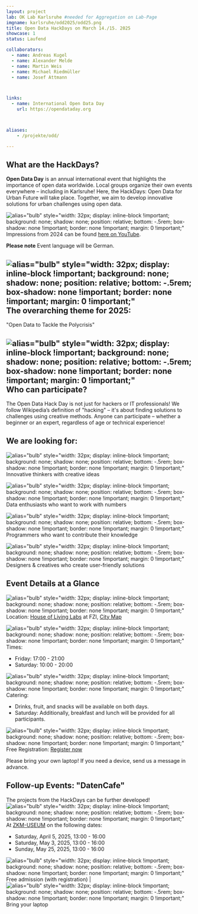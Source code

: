 ```yaml
---
layout: project
lab: OK Lab Karlsruhe #needed for Aggregation on Lab-Page
imgname: karlsruhe/odd2025/odd25.png
title: Open Data HackDays on March 14./15. 2025
showcase: 1
status: Laufend

collaborators:
  - name: Andreas Kugel
  - name: Alexander Melde
  - name: Martin Weis
  - name: Michael Riedmüller
  - name: Josef Attmann



links:
  - name: International Open Data Day
    url: https://opendataday.org



aliases:
    - /projekte/odd/

---
```


## What are the HackDays?

**Open Data Day** is an annual international event that highlights the importance of open data worldwide. Local groups organize their own events everywhere – including in Karlsruhe!
Here, the HackDays: Open Data for Urban Future will take place. Together, we aim to develop innovative solutions for urban challenges using open data.

![alias="bulb" style="width: 32px; display: inline-block !important; background: none;  shadow: none; position: relative; bottom: -.5rem; box-shadow: none !important; border: none !important; margin: 0 !important;"](/icons/camera.svg) Impressions from 2024 can be found [here on YouTube](https://youtu.be/lFcIXbp3C3Y).


**Please note** Event language will be German.

## ![alias="bulb" style="width: 32px; display: inline-block !important; background: none;  shadow: none; position: relative; bottom: -.5rem; box-shadow: none !important; border: none !important; margin: 0 !important;"](/icons/bullseye.svg) The overarching theme for 2025:

"Open Data to Tackle the Polycrisis"

## ![alias="bulb" style="width: 32px; display: inline-block !important; background: none;  shadow: none; position: relative; bottom: -.5rem; box-shadow: none !important; border: none !important; margin: 0 !important;"](/icons/lightbulb.svg) Who can participate?
The Open Data Hack Day is not just for hackers or IT professionals! We follow Wikipedia’s definition of "hacking" – it's about finding solutions to challenges using creative methods.
Anyone can participate – whether a beginner or an expert, regardless of age or technical experience!

## We are looking for:
![alias="bulb" style="width: 32px; display: inline-block !important; background: none;  shadow: none; position: relative; bottom: -.5rem; box-shadow: none !important; border: none !important; margin: 0 !important;"](/icons/check.svg) Innovative thinkers with creative ideas

![alias="bulb" style="width: 32px; display: inline-block !important; background: none;  shadow: none; position: relative; bottom: -.5rem; box-shadow: none !important; border: none !important; margin: 0 !important;"](/icons/check.svg) Data enthusiasts who want to work with numbers

![alias="bulb" style="width: 32px; display: inline-block !important; background: none;  shadow: none; position: relative; bottom: -.5rem; box-shadow: none !important; border: none !important; margin: 0 !important;"](/icons/check.svg) Programmers who want to contribute their knowledge

![alias="bulb" style="width: 32px; display: inline-block !important; background: none;  shadow: none; position: relative; bottom: -.5rem; box-shadow: none !important; border: none !important; margin: 0 !important;"](/icons/check.svg) Designers & creatives who create user-friendly solutions

## Event Details at a Glance
![alias="bulb" style="width: 32px; display: inline-block !important; background: none;  shadow: none; position: relative; bottom: -.5rem; box-shadow: none !important; border: none !important; margin: 0 !important;"](/icons/location.svg) Location: 
[House of Living Labs](https://www.fzi.de/erleben/house-of-living-labs/) at FZI, [City Map](https://geoportal.karlsruhe.de/stadtplan/?page=Hochschulen-und-Forschung&views=Info-Hochschulen-und-Forschung%2CStartseite-Bildung-und-Wissenschaft_DESKTOP#data_s=id%3Awidget_590_output_config_2%3A0%2Cid%3AdataSource_10-18bc919f71f-layer-8%3A3790&widget_376=active_datasource_id:dataSource_3,center:937962.310428569%2C6276842.540873867%2C102100,scale:2410.641933288209,rotation:0&widget_821=active_datasource_id:dataSource_10,center:937958.6485102634%2C6276845.893112048%2C102100,scale:1008.4365139633927,rotation:0)

![alias="bulb" style="width: 32px; display: inline-block !important; background: none;  shadow: none; position: relative; bottom: -.5rem; box-shadow: none !important; border: none !important; margin: 0 !important;"](/icons/time.svg) Times:

  * Friday: 17:00 - 21:00
  * Saturday: 10:00 - 20:00

![alias="bulb" style="width: 32px; display: inline-block !important; background: none;  shadow: none; position: relative; bottom: -.5rem; box-shadow: none !important; border: none !important; margin: 0 !important;"](/icons/meal.svg) Catering:

  * Drinks, fruit, and snacks will be available on both days.
  * Saturday: Additionally, breakfast and lunch will be provided for all participants.

![alias="bulb" style="width: 32px; display: inline-block !important; background: none;  shadow: none; position: relative; bottom: -.5rem; box-shadow: none !important; border: none !important; margin: 0 !important;"](/icons/note.svg) Free Registration: [Register now](https://pretix.eu/digital-codes/oddka25/)

Please bring your own laptop! If you need a device, send us a message in advance.

## Follow-up Events: "DatenCafe"
The projects from the HackDays can be further developed! ![alias="bulb" style="width: 32px; display: inline-block !important; background: none;  shadow: none; position: relative; bottom: -.5rem; box-shadow: none !important; border: none !important; margin: 0 !important;"](/icons/calendar.svg) At [ZKM-USEUM](https://zkm.de/de/ausstellungen-veranstaltungen/useum) on the following dates:

  * Saturday, April 5, 2025, 13:00 - 16:00
  * Saturday, May 3, 2025, 13:00 - 16:00
  * Sunday, May 25, 2025, 13:00 - 16:00

![alias="bulb" style="width: 32px; display: inline-block !important; background: none;  shadow: none; position: relative; bottom: -.5rem; box-shadow: none !important; border: none !important; margin: 0 !important;"](/icons/ticket.svg) Free admission (with registration) | ![alias="bulb" style="width: 32px; display: inline-block !important; background: none;  shadow: none; position: relative; bottom: -.5rem; box-shadow: none !important; border: none !important; margin: 0 !important;"](/icons/computer.svg) Bring your laptop

